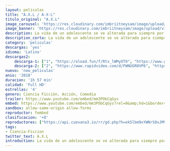 ```yaml
---
layout: peliculas
title: "A.X.L / A-X-L"
titulo_original: "A.X.L"
image_carousel: 'https://res.cloudinary.com/imbriitneysam/image/upload/v1542230585/AXL-POSTER-min.jpg'
image_banner: 'https://res.cloudinary.com/imbriitneysam/image/upload/v1542230586/AXL-BANNER2-min.jpg'
description: La vida de un adolescente se ve alterada para siempre por un encuentro casual con tecnología militar de vanguardia.
description_corta: La vida de un adolescente se ve alterada para siempre por un encuentro casual con tecnología militar de vanguardia.
category: 'peliculas'
descargas: 'yes'
idioma: 'Latino'
descargas2:
    descarga-1: ["1", "https://oload.fun/f/Rtx_lWMyOT0", "https://www.google.com/s2/favicons?domain=openload.co","OpenLoad","https://res.cloudinary.com/imbriitneysam/image/upload/v1541473684/mexico.png", "Latino", "Full HD"]
    descarga-2: ["2", "https://www.rapidvideo.com/d/FWNUGR0VP6", "https://www.google.com/s2/favicons?domain=www.rapidvideo.com","RapidVideo","https://res.cloudinary.com/imbriitneysam/image/upload/v1541473684/mexico.png", "Latino", "Full HD"]
nuevo: 'new_peliculas'
anio: '2018'
duracion: '1h 57 min'
calidad: 'Full HD'
estrellas: '4'
genero: Ciencia Ficción, Acción, Comedia
trailer: https://www.youtube.com/embed/mm3PObCqGys
embed: https://www.youtube.com/embed/mm3PObCqGys?rel=0&amp;hd=1&border=0&wmode=opaque&enablejsapi=1&modestbranding=1&controls=1&showinfo=1
sandbox: allow-same-origin allow-forms
reproductor: fembed
clasificacion: '+8'
reproductores: ["https://api.cuevana3.io/rr/gd.php?h=ek5lbm9xYWNrS0xJMVp5b21KREk0dFBLbjVkaHhkRGdrOG1jbnBpUnhhS1Z0WjZab0xTNHRyeVRhYXVoMlpLMm5kYUVaS3k2ME1iSDIzMmxhckc1emQyU3FadVkyUT09"]
tags:
- Ciencia-Ficcion
twitter_text: A.X.L
introduction: La vida de un adolescente se ve alterada para siempre por un encuentro casual con tecnología militar de vanguardia.
---
```












